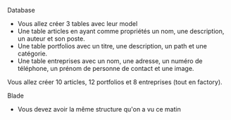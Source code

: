 Database
- Vous allez créer 3 tables avec leur model
- Une table articles en ayant comme propriétés un nom, une description, un auteur et son poste.
- Une table portfolios avec un titre, une description, un path et une catégorie.
- Une table entreprises avec un nom, une adresse, un numéro de téléphone, un prénom de personne de contact et une image.

Vous allez créer 10 articles, 12 portfolios et 8 entreprises (tout en factory).

Blade
- Vous devez avoir la même structure qu'on a vu ce matin